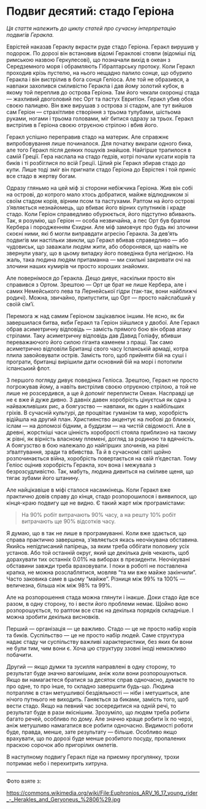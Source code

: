 # Подвиг десятий: стадо Геріона

_Ця стаття належить до циклу статей про сучасну інтерпретацію подвигів Геракла._

Еврістей наказав Гераклу вкрасти руде стадо Геріона. 
Геракл вирушив у подорож. 
По дорозі він встановив відомі Гераклові стовпи (відоміші під римською назвою Геркулесові), що позначали вихід в океан з Середземного моря і обрамляють Гібралтарську протоку. 
Коли Геракл проходив крізь пустелю, на нього нещадно палило сонце, що обурило Геракла і він вистрілив в бога сонця Геліоса. 
Але той не образився, а навпаки захопився сміливістю Геракла і дав йому золотий кубок, в якому той переплив до острова Геріона. 
Там його чекали охоронці стада — жахливий двоголовий пес Орт та пастух Евритіон. 
Геракл убив обох своєю палицею. 
Він вже вирушав з острова зі стадом, але тут вийшов сам Геріон — страхітливе створіння з трьома тулубами, шістьома руками, ногами і трьома головами, міг битися одразу за трьох. 
Геракл вистрілив в Геріона своєю отруєною стрілою і вбив його.

Геракл успішно переправив стадо на материк. 
Але справжнє випробовування лише починалося. 
Для початку викрали одного бика, але того Геракл після деяких пошуків знайшов. 
Найгірше трапилося в самій Греції. 
Гера наслала на стадо ґедзів, котрі почали кусати корів та биків і ті розбіглися по всій Греції. 
Цілий рік Геракл збирав стадо до купи. 
Лише тоді зміг він пригнати стадо Геріона до Еврістея і той приніс все стадо в жертву богам.

Одразу гляньмо на цей міф зі сторони небіжчика Геріона. 
Жив він собі на острові, до котрого мало хтось добратися, майже відлюдником зі своїм стадом корів, вірним псом та пастухами. 
Раптом на його острові з’являється незнайомець, що вбиває його вірних супутників і краде стадо. 
Коли Геріон справедливо обурюється, його підступно вбивають. 
Так, я розумію, що Геріон — особа незвичайна, а пес Орт був братом Кербера і породженням Єхидни. 
Але міф замовчує про будь які злочини скоєні ними, які б могли виправдати агресію Геракла. 
За дев’ять подвигів ми настільки звикли, що Геракл вбивав справедливо — або чудовиськ, що заважали людям жити, або оборонявся, що навіть не звернули увагу, що в цьому випадку його поведінка була негідною. 
На жаль, така людина людям притаманна — ми схильні закривати очі на злочини наших кумирів чи просто хороших знайомих.

Але повернімося до Геракла. 
Дещо дивує, наскільки просто він справився з Ортом. 
Зрештою — Орт це брат не лише Кербера, але і самих Немейського лева та Лернейської гідри (так-так, вони найближчі родичі). 
Можна, звичайно, припустити, що Орт — просто найслабший у своїй сім’ї.

Перемога ж над самим Геріоном зацікавлює іншим. 
Не ясно, як би завершилася битва, якби Геракл та Геріон зійшлися у двобої. 
Але Геракл обрав асиметричну відповідь — замість прямого бою він обрав атаку стрілами. 
Таку асиметричну відповідь дав Давид Голіафу, вбивши переважаючого його силою гіганта каменем з пращі. 
Так само асиметрично відповіли Британці свого часу Іспанській армаді, котра плила завойовувати острів. 
Замість того, щоб прийняти бій на суші і програти, британці вирішили дати основний бій на морі і потопили іспанський флот.

З першого погляду дивує поведінка Геліоса. 
Зрештою, Геракл не просто погрожував йому, а навіть вистрілив своєю отруєною стрілою, а той не лише не розсердився, а ще й допоміг переплисти Океан. 
Насправді це не є вже й дуже дивно. 
З давніх давен хоробрість цінуєтсья як одна з найважливіших рис, а боягузство — навпаки, як один з найбільших гріхів. 
В сучасній культурі, де процвітає гуманізм та мир, хоробрість відійшла на другий план. 
Християнство акцентує на любові до ближніх, іслам — на допомозі бідним, а буддизм — на чистій свідомості. 
Але в древні, жорсткіші часи цінність хоробрості стояла приблизно на такому ж рівні, як вірність власному племені, догляд за родиною та вдячність. 
А боягузство в бою належало до найгірших злочинів, на рівні зґвалтування, зради та вбивства. 
Та й в сучасномі світі щойно розпочинається війна, хоробрість повертається на свій п’єдестал. 
Тому Геліос оцінив хоробрість Геракла, хоч вона і межувала з безрозсудливістю. 
Так, мабуть, людина дивиться на сміливе щеня, що тягає зубами його штанину.

Але найцікавіше в міфі сталося насамкінець. 
Коли Геракл вже практично довів справу до кінця, стадо розпорошилося і виявилося, що кінця-краю подвигу ще не видно. 
Є такий жарт між програмістами:

> На 90% робіт витрачають 90% часу, а на решту 10% робіт витрачають ще 90% відсотків часу.

Я думаю, що в так не лише в програмуванні. 
Коли вже здається, що справа практично завершена, з’являється якась неочікувана обставина. 
Якийсь непідписаний папірець, за яким треба оббігати половину усіх установ. 
Або той останній округ, який ще декілька днів чекають, щоб дорахувати тих останніх 0.01% на виборах в президенти. 
Неочікувані обставини завжди треба враховувати. 
І поки в роботі не поставлена крапка, не можна розслаблятися, мовляв “та ми вже майже закінчили”. 
Часто заковика саме в цьому “майже”. 
Різниця між 99% та 100% — величезна, більша ніж між 98% та 99%.

Але на розпорошення стада можна глянути і інакше. 
Доки стадо йде все разом, в одну сторону, то і вести його проблеми немає. 
Щойно воно розпорошується, то раптом все стає на декілька порядків складніше. 
І можна зробити декілька висновків.

Перший — організація — це важливо. 
Стадо — це не просто набір корів та биків. 
Суспільство — це не просто набір людей. 
Саме структура надає стаду чи суспільству важливі характеристики, без яких би вони не були тим, чим вони є. 
Хоча цю структуру ззовні іноді неможливо побачити.

Другий — якщо думки та зусилля направлені в одну сторону, то результат буде значно вагомішим, аніж коли вони розпорошуються. 
Якщо ви намагаєтеся братися за десяток справ одночасно, думаєте то про одне, то про інше, то складно завершити будь-що. 
Людина потрапляє в стан метушливої бездіяльності — ніби і метушиться, але нічого путнього не виходить. 
Ганяється за биками, замість того, щоб вести стадо. 
Якщо на певний час зосередитися на одній речі, то результат буде в рази якіснішим. 
Зрозуміло, що людям треба робити багато речей, особливо по дому. 
Але значно краще робити їх по черзі, аніж метушливо намагатися все робити одночасно. 
Видимості роботи буде, правда, менше, зате результату — більше. 
Особливо якщо врахувати, що по дорозі буде менше розбитого посуду, пропалених праскою сорочок або пригорілих омлетів.

В наступному подвигу Геракл піде на приємну прогулянку, трохи потримає небо і перехитрить хитруна.

---

Фото взяте з:

https://commons.wikimedia.org/wiki/File:Euphronios_ARV_16_17_young_rider_-_Herakles_and_Geryoneus_%2806%29.jpg